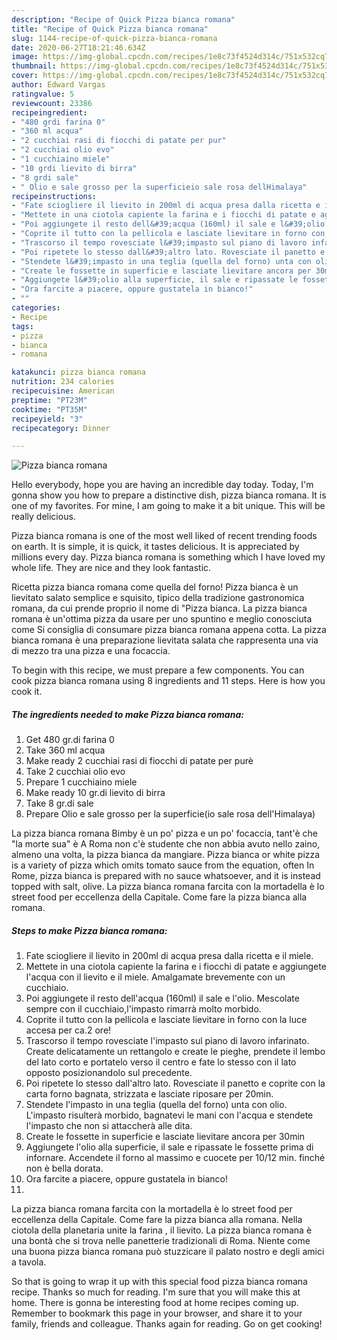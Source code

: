 ```yaml
---
description: "Recipe of Quick Pizza bianca romana"
title: "Recipe of Quick Pizza bianca romana"
slug: 1144-recipe-of-quick-pizza-bianca-romana
date: 2020-06-27T18:21:46.634Z
image: https://img-global.cpcdn.com/recipes/1e8c73f4524d314c/751x532cq70/pizza-bianca-romana-recipe-main-photo.jpg
thumbnail: https://img-global.cpcdn.com/recipes/1e8c73f4524d314c/751x532cq70/pizza-bianca-romana-recipe-main-photo.jpg
cover: https://img-global.cpcdn.com/recipes/1e8c73f4524d314c/751x532cq70/pizza-bianca-romana-recipe-main-photo.jpg
author: Edward Vargas
ratingvalue: 5
reviewcount: 23386
recipeingredient:
- "480 grdi farina 0"
- "360 ml acqua"
- "2 cucchiai rasi di fiocchi di patate per pur"
- "2 cucchiai olio evo"
- "1 cucchiaino miele"
- "10 grdi lievito di birra"
- "8 grdi sale"
- " Olio e sale grosso per la superficieio sale rosa dellHimalaya"
recipeinstructions:
- "Fate sciogliere il lievito in 200ml di acqua presa dalla ricetta e il miele."
- "Mettete in una ciotola capiente la farina e i fiocchi di patate e aggiungete l&#39;acqua con il lievito e il miele. Amalgamate brevemente con un cucchiaio."
- "Poi aggiungete il resto dell&#39;acqua (160ml) il sale e l&#39;olio. Mescolate sempre con il cucchiaio,l&#39;impasto rimarrà molto morbido."
- "Coprite il tutto con la pellicola e lasciate lievitare in forno con la luce accesa per ca.2 ore!"
- "Trascorso il tempo rovesciate l&#39;impasto sul piano di lavoro infarinato. Create delicatamente un rettangolo e create le pieghe, prendete il lembo del lato corto e portatelo verso il centro e fate lo stesso con il lato opposto posizionandolo sul precedente."
- "Poi ripetete lo stesso dall&#39;altro lato. Rovesciate il panetto e coprite con la carta forno bagnata, strizzata e lasciate riposare per 20min."
- "Stendete l&#39;impasto in una teglia (quella del forno) unta con olio. L&#39;impasto risulterà morbido, bagnatevi le mani con l&#39;acqua e stendete l&#39;impasto che non si attaccherà alle dita."
- "Create le fossette in superficie e lasciate lievitare ancora per 30min"
- "Aggiungete l&#39;olio alla superficie, il sale e ripassate le fossette prima di infornare. Accendete il forno al massimo e cuocete per 10/12 min. finché non è bella dorata."
- "Ora farcite a piacere, oppure gustatela in bianco!"
- ""
categories:
- Recipe
tags:
- pizza
- bianca
- romana

katakunci: pizza bianca romana 
nutrition: 234 calories
recipecuisine: American
preptime: "PT23M"
cooktime: "PT35M"
recipeyield: "3"
recipecategory: Dinner

---
```



![Pizza bianca romana](https://img-global.cpcdn.com/recipes/1e8c73f4524d314c/751x532cq70/pizza-bianca-romana-recipe-main-photo.jpg)

Hello everybody, hope you are having an incredible day today. Today, I'm gonna show you how to prepare a distinctive dish, pizza bianca romana. It is one of my favorites. For mine, I am going to make it a bit unique. This will be really delicious.

Pizza bianca romana is one of the most well liked of recent trending foods on earth. It is simple, it is quick, it tastes delicious. It is appreciated by millions every day. Pizza bianca romana is something which I have loved my whole life. They are nice and they look fantastic.

Ricetta pizza bianca romana come quella del forno! Pizza bianca è un lievitato salato semplice e squisito, tipico della tradizione gastronomica romana, da cui prende proprio il nome di &#34;Pizza bianca. La pizza bianca romana è un&#39;ottima pizza da usare per uno spuntino e meglio conosciuta come Si consiglia di consumare pizza bianca romana appena cotta. La pizza bianca romana è una preparazione lievitata salata che rappresenta una via di mezzo tra una pizza e una focaccia.


To begin with this recipe, we must prepare a few components. You can cook pizza bianca romana using 8 ingredients and 11 steps. Here is how you cook it.

<!--inarticleads1-->

##### The ingredients needed to make Pizza bianca romana:

1. Get 480 gr.di farina 0
1. Take 360 ml acqua
1. Make ready 2 cucchiai rasi di fiocchi di patate per purè
1. Take 2 cucchiai olio evo
1. Prepare 1 cucchiaino miele
1. Make ready 10 gr.di lievito di birra
1. Take 8 gr.di sale
1. Prepare  Olio e sale grosso per la superficie(io sale rosa dell&#39;Himalaya)


La pizza bianca romana Bimby è un po&#39; pizza e un po&#39; focaccia, tant&#39;è che &#34;la morte sua&#34; è A Roma non c&#39;è studente che non abbia avuto nello zaino, almeno una volta, la pizza bianca da mangiare. Pizza bianca or white pizza is a variety of pizza which omits tomato sauce from the equation, often In Rome, pizza bianca is prepared with no sauce whatsoever, and it is instead topped with salt, olive. La pizza bianca romana farcita con la mortadella è lo street food per eccellenza della Capitale. Come fare la pizza bianca alla romana. 

<!--inarticleads2-->

##### Steps to make Pizza bianca romana:

1. Fate sciogliere il lievito in 200ml di acqua presa dalla ricetta e il miele.
1. Mettete in una ciotola capiente la farina e i fiocchi di patate e aggiungete l&#39;acqua con il lievito e il miele. Amalgamate brevemente con un cucchiaio.
1. Poi aggiungete il resto dell&#39;acqua (160ml) il sale e l&#39;olio. Mescolate sempre con il cucchiaio,l&#39;impasto rimarrà molto morbido.
1. Coprite il tutto con la pellicola e lasciate lievitare in forno con la luce accesa per ca.2 ore!
1. Trascorso il tempo rovesciate l&#39;impasto sul piano di lavoro infarinato. Create delicatamente un rettangolo e create le pieghe, prendete il lembo del lato corto e portatelo verso il centro e fate lo stesso con il lato opposto posizionandolo sul precedente.
1. Poi ripetete lo stesso dall&#39;altro lato. Rovesciate il panetto e coprite con la carta forno bagnata, strizzata e lasciate riposare per 20min.
1. Stendete l&#39;impasto in una teglia (quella del forno) unta con olio. L&#39;impasto risulterà morbido, bagnatevi le mani con l&#39;acqua e stendete l&#39;impasto che non si attaccherà alle dita.
1. Create le fossette in superficie e lasciate lievitare ancora per 30min
1. Aggiungete l&#39;olio alla superficie, il sale e ripassate le fossette prima di infornare. Accendete il forno al massimo e cuocete per 10/12 min. finché non è bella dorata.
1. Ora farcite a piacere, oppure gustatela in bianco!
1. 


La pizza bianca romana farcita con la mortadella è lo street food per eccellenza della Capitale. Come fare la pizza bianca alla romana. Nella ciotola della planetaria unite la farina , il lievito. La pizza bianca romana è una bontà che si trova nelle panetterie tradizionali di Roma. Niente come una buona pizza bianca romana può stuzzicare il palato nostro e degli amici a tavola. 

So that is going to wrap it up with this special food pizza bianca romana recipe. Thanks so much for reading. I'm sure that you will make this at home. There is gonna be interesting food at home recipes coming up. Remember to bookmark this page in your browser, and share it to your family, friends and colleague. Thanks again for reading. Go on get cooking!
